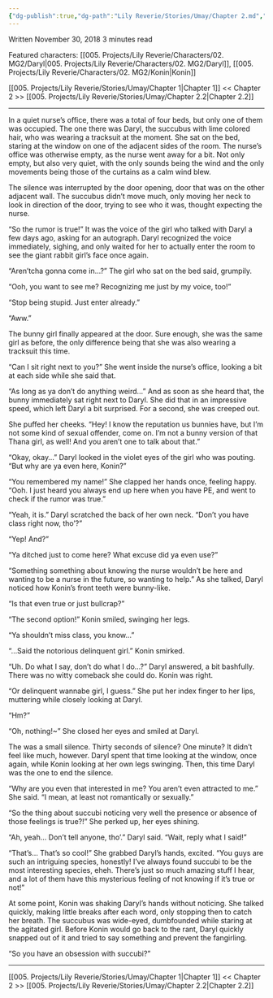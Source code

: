```yaml
---
{"dg-publish":true,"dg-path":"Lily Reverie/Stories/Umay/Chapter 2.md","permalink":"/lily-reverie/stories/umay/chapter-2/","created":"2024-01-22T20:49:58.035-03:00","updated":"2024-01-22T20:49:58.035-03:00"}
---
```


Written November 30, 2018
3 minutes read

Featured characters: [[005. Projects/Lily Reverie/Characters/02. MG2/Daryl\|005. Projects/Lily Reverie/Characters/02. MG2/Daryl]], [[005. Projects/Lily Reverie/Characters/02. MG2/Konin\|Konin]]

[[005. Projects/Lily Reverie/Stories/Umay/Chapter 1\|Chapter 1]] << Chapter 2 >> [[005. Projects/Lily Reverie/Stories/Umay/Chapter 2.2\|Chapter 2.2]]

---

In a quiet nurse’s office, there was a total of four beds, but only one of them was occupied. The one there was Daryl, the succubus with lime colored hair, who was wearing a tracksuit at the moment. She sat on the bed, staring at the window on one of the adjacent sides of the room. The nurse’s office was otherwise empty, as the nurse went away for a bit. Not only empty, but also very quiet, with the only sounds being the wind and the only movements being those of the curtains as a calm wind blew.

The silence was interrupted by the door opening, door that was on the other adjacent wall. The succubus didn’t move much, only moving her neck to look in direction of the door, trying to see who it was, thought expecting the nurse.

“So the rumor is true!” It was the voice of the girl who talked with Daryl a few days ago, asking for an autograph. Daryl recognized the voice immediately, sighing, and only waited for her to actually enter the room to see the giant rabbit girl’s face once again.

“Aren’tcha gonna come in…?” The girl who sat on the bed said, grumpily.

“Ooh, you want to see me? Recognizing me just by my voice, too!”

“Stop being stupid. Just enter already.”

“Aww.”

The bunny girl finally appeared at the door. Sure enough, she was the same girl as before, the only difference being that she was also wearing a tracksuit this time.

“Can I sit right next to you?” She went inside the nurse’s office, looking a bit at each side while she said that.

“As long as ya don’t do anything weird…” And as soon as she heard that, the bunny immediately sat right next to Daryl. She did that in an impressive speed, which left Daryl a bit surprised. For a second, she was creeped out.

She puffed her cheeks. “Hey! I know the reputation us bunnies have, but I’m not some kind of sexual offender, come on. I’m not a bunny version of that Thana girl, as well! And you aren’t one to talk about that.”

“Okay, okay…” Daryl looked in the violet eyes of the girl who was pouting. “But why are ya even here, Konin?”

“You remembered my name!” She clapped her hands once, feeling happy. “Ooh. I just heard you always end up here when you have PE, and went to check if the rumor was true.”

“Yeah, it is.” Daryl scratched the back of her own neck. “Don’t you have class right now, tho’?”

“Yep! And?”

“Ya ditched just to come here? What excuse did ya even use?”

“Something something about knowing the nurse wouldn’t be here and wanting to be a nurse in the future, so wanting to help.” As she talked, Daryl noticed how Konin’s front teeth were bunny-like.

“Is that even true or just bullcrap?”

“The second option!” Konin smiled, swinging her legs.

“Ya shouldn’t miss class, you know…”

“…Said the notorious delinquent girl.” Konin smirked.

“Uh. Do what I say, don’t do what I do…?” Daryl answered, a bit bashfully. There was no witty comeback she could do. Konin was right.

“Or delinquent wannabe girl, I guess.” She put her index finger to her lips, muttering while closely looking at Daryl.

“Hm?”

“Oh, nothing!~” She closed her eyes and smiled at Daryl.

The was a small silence. Thirty seconds of silence? One minute? It didn’t feel like much, however. Daryl spent that time looking at the window, once again, while Konin looking at her own legs swinging. Then, this time Daryl was the one to end the silence.

“Why are you even that interested in me? You aren’t even attracted to me.” She said. “I mean, at least not romantically or sexually.”

“So the thing about succubi noticing very well the presence or absence of those feelings is true?!” She perked up, her eyes shining.

“Ah, yeah… Don’t tell anyone, tho’.” Daryl said. “Wait, reply what I said!”

“That’s… That’s so cool!” She grabbed Daryl’s hands, excited. “You guys are such an intriguing species, honestly! I’ve always found succubi to be the most interesting species, eheh. There’s just so much amazing stuff I hear, and a lot of them have this mysterious feeling of not knowing if it’s true or not!”

At some point, Konin was shaking Daryl’s hands without noticing. She talked quickly, making little breaks after each word, only stopping then to catch her breath. The succubus was wide-eyed, dumbfounded while staring at the agitated girl. Before Konin would go back to the rant, Daryl quickly snapped out of it and tried to say something and prevent the fangirling.

“So you have an obsession with succubi?”

---

[[005. Projects/Lily Reverie/Stories/Umay/Chapter 1\|Chapter 1]] << Chapter 2 >> [[005. Projects/Lily Reverie/Stories/Umay/Chapter 2.2\|Chapter 2.2]]
